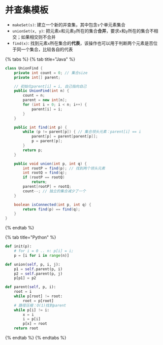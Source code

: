 # 并查集模板

* `makeSet(s)`: 建立一个新的并查集，其中包含`s`个单元素集合
* `unionSet(x, y)`: 把元素`x`和元素`y`所在的集合**合并**，要求`x`和`y`所在的集合不相交；如果相交则不合并
* `find(x)`: 找到元素`x`所在集合的**代表**，该操作也可以用于判断两个元素是否位于同一个集合，比较各自的代表

{% tabs %}
{% tab title="Java" %}
```java
class UnionFind {
    private int count = 0; // 集合size
    private int[] parent;

    // 初始化parent[i] = i, 自己指向自己
    public UnionFind(int n) {
        count = n;
        parent = new int[n];
        for (int i = 0; i < n; i++) {
            parent[i] = i;
        }
    }

    public int find(int p) {
        while (p != parent[p]) { // 集合领头元素：parent[i] == i
            parent[p] = parent[parent[p]];
            p = parent[p];
        }
        return p;
    }

    public void union(int p, int q) {
        int rootP = find(p); // 找到两个领头元素
        int rootQ = find(q);
        if (rootP == rootQ)
            return;
        parent[rootP] = rootQ;
        count--; // 独立的集合减少了一个
    }

    boolean isConnected(int p, int q) {
        return find(p) == find(q);
    }
}
```
{% endtab %}

{% tab title="Python" %}
```python
def init(p):
    # for i = 0 .. n: p[i] = i;
    p = [i for i in range(n)]

def union(self, p, i, j):
    p1 = self.parent(p, i)
    p2 = self.parent(p, j)
    p[p1] = p2

def parent(self, p, i):
    root = i
    while p[root] != root:
        root = p[root]
    # 路径压缩：O(1)找到parent
    while p[i] != i:
        x = i
        i = p[i]
        p[x] = root
    return root
```
{% endtab %}
{% endtabs %}

